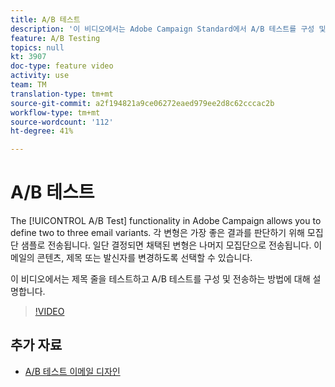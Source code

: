 ```yaml
---
title: A/B 테스트
description: '이 비디오에서는 Adobe Campaign Standard에서 A/B 테스트를 구성 및 전송하여 제목 줄을 테스트하는 방법을 설명합니다. '
feature: A/B Testing
topics: null
kt: 3907
doc-type: feature video
activity: use
team: TM
translation-type: tm+mt
source-git-commit: a2f194821a9ce06272eaed979ee2d8c62cccac2b
workflow-type: tm+mt
source-wordcount: '112'
ht-degree: 41%

---
```



# A/B 테스트

The [!UICONTROL A/B Test] functionality in Adobe Campaign allows you to define two to three email variants. 각 변형은 가장 좋은 결과를 판단하기 위해 모집단 샘플로 전송됩니다. 일단 결정되면 채택된 변형은 나머지 모집단으로 전송됩니다. 이메일의 콘텐츠, 제목 또는 발신자를 변경하도록 선택할 수 있습니다.

이 비디오에서는 제목 줄을 테스트하고 A/B 테스트를 구성 및 전송하는 방법에 대해 설명합니다.

>[!VIDEO](https://video.tv.adobe.com/v/18480?quality=12)

## 추가 자료

* [A/B 테스트 이메일 디자인](https://docs.adobe.com/help/en/campaign-standard/using/communication-channels/email-messages/designing-an-a-b-test-email.html)
